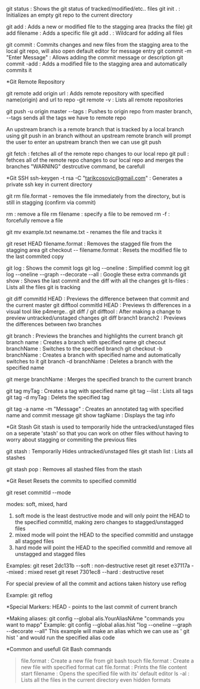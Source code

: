 git status : Shows the git status of tracked/modified/etc.. files
git init . : Initializes an empty git repo to the current directory

git add : Adds a new or modified file to the stagging area (tracks the file)
git add filename : Adds a specific file
git add . : Wildcard for adding all files

git commit : Commits changes and new files from the stagging area to the local git repo,
			 will also open default editor for message entry
git commit -m "Enter Message" : Allows adding the commit message or description
git commit -add : Adds a modified file to the stagging area and automatically commits it

*Git Remote Repository

git remote add origin url : Adds remote repository with specified name(origin) and url to repo
-git remote -v : Lists all remote repositories

git push -u origin master --tags : Pushes to origin repo from master branch, --tags sends all the tags we have to remote repo

An upstream branch is a remote branch that is tracked by a local branch
using git push in an branch without an upstream remote branch will prompt the user to enter an upstream branch then we can use git push

git fetch : fetches all of the remote repo changes to our local repo
git pull : fethces all of the remote repo changes to our local repo and merges the branches "WARNING" destrcutive command, be carefull

*Git SSH 
ssh-keygen -t rsa -C "tarikcosovic@gmail.com" : Generates a private ssh key in current directory 

git rm file.format - removes the file immediately from the directory, 
					but is still in stagging (confirm via commit)
					
rm : remove a file
rm filename : specify a file to be removed
rm -f : forcefully remove a file

git mv example.txt newname.txt - renames the file and tracks it

git reset HEAD filename.format : Removes the stagged file from the stagging area
git checkout -- filename.format : Resets the modified file to the last commited copy

git log : Shows the commit logs
git log --oneline : Simplified commit log
git log --oneline --graph --decorate --all : Google these extra commands
git show : Shows the last commit and the diff with all the changes
git ls-files : Lists all the files git is tracking

git diff commitId HEAD : Previews the difference between that commit and the current master
git difftool commitId HEAD : Previews th differences in a visual tool like p4merge..
git diff / git difftool : After making a change to preview untracked/unstaged changes
git diff branch1 branch2 : Previews the differences between two branches

git branch : Previews the branches and highlights the current branch
git branch name : Creates a branch with specified name
git checout branchName : Switches to the specified branch
git checkout -b branchName : Creates a branch with specified name and automatically switches to it
git branch -d branchName : Deletes a branch with the specified name

git merge branchName : Merges the specified branch to the current branch

git tag myTag : Creates a tag with specified name
git tag --list : Lists all tags
git tag -d myTag : Delets the specified tag

git tag -a name -m "Message" : Creates an annotated tag with specified name and commit message
git show tagName : Displays the tag info

*Git Stash
Git stash is used to temporarily hide the untracked/unstaged files on a seperate 'stash' so that you can work on
other files without having to worry about stagging or commiting the previous files

git stash : Temporarily Hides untracked/unstaged files
git stash list : Lists all stashes

git stash pop : Removes all stashed files from the stash

*Git Reset
Resets the commits to specified commitId

git reset commitId --mode

modes: soft, mixed, hard

1. soft mode is the least destructive mode and will only point the HEAD to the specified commitId, making zero changes to stagged/unstagged files
2. mixed mode will point the HEAD to the specified commitId and unstagge all stagged files
3. hard mode will point the HEAD to the specified commitId and remove all unstagged and stagged files

Examples:
git reset 2dc131b --soft : non-destructive reset
git reset e37117a --mixed : mixed reset
git reset 7301ec8 --hard : destructive reset 

For special preview of all the commit and actions taken history use reflog

Example:
git reflog

*Special Markers:
HEAD - points to the last commit of current branch

*Making aliases:
git config --global alis.YourAliasNAme "commands you want to mapp"
Example:
git config --global alias.hist "log --oneline --graph --decorate --all"
This example will make an alias which we can use as ' git hist ' and would run the specified alias code

*Common and usefull Git Bash commands

> file.format : Create a new file from git bash
touch file.format : Create a new file with specified format
cat file.format : Prints the file content
start filename : Opens the specified file with its' default editor
ls -al : Lists all the files in the current directory even hidden formats
